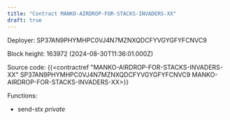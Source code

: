 ```yaml
---
title: "Contract MANKO-AIRDROP-FOR-STACKS-INVADERS-XX"
draft: true
---
```

Deployer: SP37AN9PHYMHPC0VJ4N7MZNXQDCFYVGYGFYFCNVC9


 



Block height: 163972 (2024-08-30T11:36:01.000Z)

Source code: {{<contractref "MANKO-AIRDROP-FOR-STACKS-INVADERS-XX" SP37AN9PHYMHPC0VJ4N7MZNXQDCFYVGYGFYFCNVC9 MANKO-AIRDROP-FOR-STACKS-INVADERS-XX>}}

Functions:

* send-stx _private_

